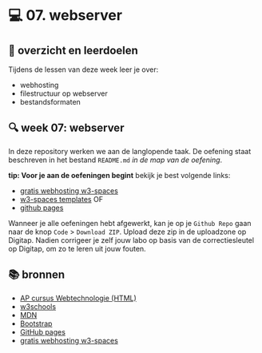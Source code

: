 # 💻 07. webserver

## 🥅 overzicht en leerdoelen

Tijdens de lessen van deze week leer je over:
 - webhosting
 - filestructuur op webserver
 - bestandsformaten

## 🔍 week 07: webserver

In deze repository werken we aan de langlopende taak. De oefening staat beschreven in het bestand `README.md` *in de map van de oefening*.

**tip: Voor je aan de oefeningen begint** bekijk je best volgende links:
- [gratis webhosting w3-spaces](https://www.w3schools.com/spaces/index.php)
- [w3-spaces templates](https://spaces.w3schools.com/createspace)
OF
- [github pages](https://pages.github.com)

Wanneer je alle oefeningen hebt afgewerkt, kan je op je `Github Repo` gaan naar de knop `Code` > `Download ZIP`. Upload deze zip in de uploadzone op Digitap. Nadien corrigeer je zelf jouw labo op basis van de correctiesleutel op Digitap, om zo te leren uit jouw fouten.


## 📚 bronnen

- [AP cursus Webtechnologie (HTML)](https://apwt.gitbook.io/g_webtechnologie/)
- [w3schools](https://www.w3schools.com)
- [MDN](https://developer.mozilla.org/en-US/docs/Web/HTML)
- [Bootstrap](https://getbootstrap.com)
- [GitHub pages](https://pages.github.com)
- [gratis webhosting w3-spaces](https://www.w3schools.com/spaces/index.php)